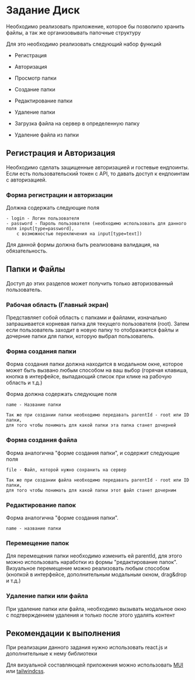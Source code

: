 # Задание Диск

Необходимо реализовать приложение, которое бы позволило хранить файлы, а так же организовывать папочные структуру

Для это необходимо реализовать следующий набор функций

- Регистрация
- Авторизация


- Просмотр папки
- Создание папки
- Редактирование папки
- Удаление папки


- Загрузка файла на сервер в определенную папку
- Удаление файла из папки


## Регистрация и Авторизация

Необходимо сделать защищенные авторизацией и гостевые ендпоинты. Если есть пользовательский токен с API, то давать доступ к ендпоинтам с авторизацией.

### Форма регистрации и авторизации
Должна содержать следующие поля
	
	- login - Логин пользователя
	- password - Пароль пользователя (необходимо использовать для данного поля input[type=password],
		с возможностью переключения на input[type=text])

Для данной формы должна быть реализована валидация, на обязательность.


## Папки и Файлы

Доступ до этих разделов может получить только авторизованный пользователь.

### Рабочая область (Главный экран)
  
Представляет собой область с папками и файлами, изначально запрашивается корневая папка для текущего пользователя (root). Затем если пользователь заходит в новую папку то отображается файлы и дочерние папки для папки, которую выбрал пользователь.

### Форма создания папки
Форма создания папки должна находится в модальном окне, которое может быть вызвано любым способом на ваш выбор (горячая клавиша, кнопка в интерфейсе, выпадающий список при клике на рабочую область и т.д.)

Форма должна содержать следующие поля
		
	name - Название папки
	
	Так же при создании папки необходимо передавать parentId - root или ID папки, 
	для того чтобы понимать для какой папки эта папка станет дочерней

### Форма создания файла
Форма аналогична "форме создания папки", и содержит следующие поля

	file - Файл, которой нужно сохранить на сервер
	
	Так же при создании файла необходимо передавать parentId - root или ID папки, 
	для того чтобы понимать для какой папки этот файл станет дочерним

### Редактирование папок
Форма аналогична "форме создания папки".
	
	name - название папки

### Перемещение папок
Для перемещения папки необходимо изменить ей parentId, для этого можно использовать наработки из 
формы "редактирование папок". Визуальное перемещение можно реализовать любым способом (кнопкой в интерфейсе, дополнительным модальным окном, drag&drop и т.д.)

### Удаление папки или файла
При удаление папки или файла, необходимо вызывать модальное окно с подтверждением удаления и только после этого удалять контент


## Рекомендации к выполнения

При реализации данного задания нужно использовать react.js и дополнительные к нему библиотеки

Для визуальной составляющей приложения можно использовать [MUI](https://mui.com/material-ui/getting-started/overview/) или [tailwindcss](https://tailwindcss.com/docs/installation). 
<!--stackedit_data:
eyJoaXN0b3J5IjpbLTE4NjM1MDYzODksLTE2NTQyMTExMDksLT
ExNzIzMTgzNDRdfQ==
-->